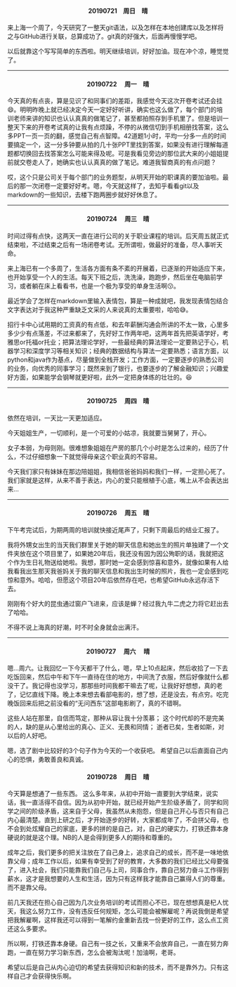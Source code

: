 #### <center>20190721&emsp;周日&emsp;晴</center>

来上海一个周了，今天研究了一整天git语法，以及怎样在本地创建库以及怎样将之与GitHub进行关联，总算成功了。git真的好强大，后面再慢慢学吧。

以后就靠这个写写简单的东西啦。明天继续培训，好好加油。现在冲个凉，睡觉觉了。

<hr/>

#### <center>20190722 &emsp;周一&emsp;晴</center>

今天真的有点丧，算是见识了和同事们的差距，我感觉今天这次开卷考试还会挂:smile:。明明昨晚上就已经决定今天一定好好听讲，确实也这么做了，每个部门的培训老师来讲的知识也认认真真的做笔记了，甚至都拍照存到手机里了。但是培训一整天下来的开卷考试真的让我有点烦躁，不停的从微信切到手机相册找答案，这么多PPT一页一页的翻，感觉自己有点智障。42道题1小时，平均一分多一点的时间要搞定一个，这一分多钟要从拍的几十张PPT里找到答案，如果没有进行理解每道题都切换回去找答案怎么可能来得及呢。可是我看见旁边的那位武大来的小姐姐提前就交卷走人了，她确实也认认真真的做了笔记。难道我智商真的有点问题？

哎，这个只是公司关于每个部门的业务题型，从明天开始的职课真的要加油啦。最后的那一次闭卷一定要好好考。嗯，今天就这样了，去知乎看看git以及markdown的一些知识，去楼下跑两圈步就好好休息了。

<hr />

#### <center>20190724 &emsp;周三&emsp;晴</center>

时间过得有点快，这两天一直在进行公司的关于职业课程的培训。后天周五就正式结束啦，不过结束之后有一场闭卷考试。无所谓啦，做最好的准备，尽人事听天命。

来上海已有一个多周了，生活各方面有条不紊的开展着，已逐渐的开始适应下来，也开始享受一个人的生活。每天下班之后，洗洗澡，跑跑步，然后坐在电脑前学习，或者躺在床上看看书，也是一个极为享受的单身生活啊:kissing:。

最近学会了怎样在markdown里输入表情包，算是一种成就吧，我发现表情包结合文字表达对于我这种严重缺乏文采的人来说真的太重要啦，哈哈:sweat_smile:。

招行卡中心试用期的工资真的有点低，和去年薪酬沟通会所讲的不太一致，心里多多少少有点落差，不过来都来了，先好好工作两年吧，这两年首先把英语学好，考雅思or托福or托业；把算法理论学好，一些最经典的算法理论一定要熟记于心，机器学习和深度学习等相关知识；经典的数据结构与算法一定要熟悉；语言方面，以python和java作为基点，尽量做到全栈开发；工作方面，一定要逐步的熟悉公司的业务，向优秀的同事学习；既然来到了银行，也要逐步的了解金融知识；兴趣爱好方面，如果能学会钢琴就更好啦，此外一定把身体练的壮壮的。:satisfied:

<hr />

#### <center>20190725 &emsp;周四&emsp;晴</center>
依然在培训，一天比一天更加适应。

今天姐姐生产，一切顺利，是一个可爱的小姑凉，我就要当舅舅了，开心。

女子本弱，为母则刚。很难想象姐姐在产房的那几个小时是怎么过来的，经历了什么，不过仔细想象一下就觉得母亲这个职业真的不容易。

今天我们家只有妹妹在那边陪姐姐，我相信爸爸妈妈和我们一样，一定担心死了。我们家就是这样，从来不善于表达，内心的爱只能根植于心底，嘴上从不会表达出来...

<hr />

#### <center> 20190726 &emsp;周五&emsp;晴</center>

下午考完试后，为期两周的培训就快接近尾声了，只剩下周最后的结业汇报了。

我将外甥女出生的当天我们群里关于她的聊天信息和她出生的照片单独建了一个文件夹放在这个项目里了，如果她20年后，我还没有因为因公殉职的话，我就把这个作为生日礼物送给她啦。我想，那时她一定会感到惊喜和意外，就像如果有人给我看我出生那天我爸妈关于我的聊天信息和我出生时候的照片，我也一定会感到吃惊和意外。哈哈，但愿这个项目20年后依然存在吧，也希望GitHub永远存活下去。

刚刚有个好大的昆虫通过窗户飞进来，应该是蝉？经过我九牛二虎之力将它赶出去了哈哈。

不得不说上海真的好潮，时不时全身就会出满汗。

<hr />

#### <center> 20190727 &emsp;周六&emsp; 晴</center>

嗯...周六。让我回忆一下今天都干了什么，嗯，早上10点起床，然后收拾了一下去吃饭回来，然后中午和下午一直待在住的地方，中间洗了衣服，然后好像就什么都没干了。我记得也没学习，那那些时间我都干嘛去了呢，让我好好想想，真的老了，记忆直线下降。晚上本来想去看部电影的，想了想，还是没去，有点穷。吃完晚饭回来后把之前没看的“无问西东”这部电影刷了，真的不错啊。

这些人站在那里，自信而笃定，那种从容让我十分羡慕；
这个时代却的不是完美的人，缺的是从心里给出的真心、正义、无畏和同情；
逝者已矣，生者如斯，对以后的人好吧。

嗯，选了剧中比较好的3个句子作为今天的一个收获吧。
希望自己以后直面自己内心的恐惧，勇敢善良和真诚。

#### <center>20190728 &emsp;周日&emsp;晴</center>

今天算是想通了一些东西。
这么多年来，从初中开始一直要到大学结束，说实话，我一直活得不自信。因为从初中开始，就已经开始产生阶级矛盾了，同学和同学之间的阶级矛盾，这来自于父母，我虽然从未抱怨，但是自己开心与否只有自己内心最清楚。直到上研之后，才开始逐步的好转，大家都成年了，不会拼父母，也不会到处炫耀自己的家底，更多的拼的是自己，对，自己的硬实力，打铁还靠本身硬说的就是这个理。NB的人是会得到更多人的期待和尊重的。

成年之后，我们更多的把关注放在了自己身上，追求自己的成长，而不是一味地依靠父母；成年工作以后，如果有幸受到了好的教育，大多数的我们已经比父母要强了，进入社会，我们只能靠我们自己与上司，同事合作，靠自己努力奋斗工作得到薪水，这才是我想要的人生和生活，因为只有这样我才能靠自己赢得人们的尊重。而不是靠父母。

前几天我还在担心自己因为几次业务培训的考试而担心不已，现在想想真是杞人忧天，我这么努力工作，没有违反任何规矩，怎么可能会被解雇呢？再说我倒是希望把我解雇啊，这样我还可以得到一笔解约金重新去找一份更好的工作，这么点工资还这么多要求。

所以啊，打铁还靠本身硬。自己有一技之长，又重来不会放弃自己，一直在努力奔跑，一直在努力学习新东西，怎么会被淘汰呢！加油啊，老哥。

希望以后是自己从内心迫切的希望去获得知识和新的技术，而不是靠外力。只有这样自己才会获得快乐啊。